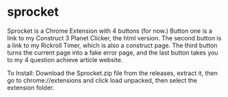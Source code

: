 # sprocket
Sprocket is a Chrome Extension with 4 buttons (for now.) Button one is a link to my Construct 3 Planet Clicker, the html version. The second button is a link to my Rickroll Timer, which is also a construct page. The third button turns the current page into a fake error page, and the last button takes you to my 4 question achieve article website.

To Install:
Download the Sprocket.zip file from the releases, extract it, then go to chrome://extensions and click load unpacked, then select the extension folder.
